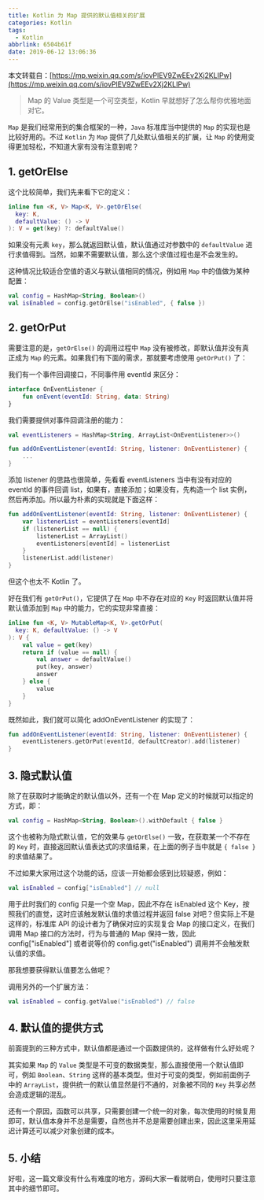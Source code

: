 ```yaml
---
title: Kotlin 为 Map 提供的默认值相关的扩展
categories: Kotlin
tags:
  - Kotlin
abbrlink: 6504b61f
date: 2019-06-12 13:06:36
---
```


本文转载自：[https://mp.weixin.qq.com/s/iovPlEV9ZwEEv2Xj2KLIPw](https://mp.weixin.qq.com/s/iovPlEV9ZwEEv2Xj2KLIPw)

> Map 的 Value 类型是一个可空类型，Kotlin 早就想好了怎么帮你优雅地面对它。

`Map` 是我们经常用到的集合框架的一种，`Java` 标准库当中提供的 `Map` 的实现也是比较好用的。不过 `Kotlin` 为 `Map` 提供了几处默认值相关的扩展，让 `Map` 的使用变得更加轻松，不知道大家有没有注意到呢？

## 1. getOrElse ##
这个比较简单，我们先来看下它的定义：
```kotlin
inline fun <K, V> Map<K, V>.getOrElse(
  key: K, 
  defaultValue: () -> V
): V = get(key) ?: defaultValue()
```

如果没有元素 `key`，那么就返回默认值，默认值通过对参数中的 `defaultValue` 进行求值得到。当然，如果不需要默认值，那么这个求值过程也是不会发生的。

这种情况比较适合空值的语义与默认值相同的情况，例如用 `Map` 中的值做为某种配置：
```kotlin
val config = HashMap<String, Boolean>()
val isEnabled = config.getOrElse("isEnabled", { false })
```

## 2. getOrPut ##
需要注意的是，`getOrElse()` 的调用过程中 `Map` 没有被修改，即默认值并没有真正成为 `Map` 的元素。如果我们有下面的需求，那就要考虑使用 `getOrPut()` 了：

我们有一个事件回调接口，不同事件用 eventId 来区分：
```kotlin
interface OnEventListener {
    fun onEvent(eventId: String, data: String)
}
```

我们需要提供对事件回调注册的能力：
```kotlin
val eventListeners = HashMap<String, ArrayList<OnEventListener>>()

fun addOnEventListener(eventId: String, listener: OnEventListener) {
    ...
}
```

添加 listener 的思路也很简单，先看看 eventListeners 当中有没有对应的 eventId 的事件回调 list，如果有，直接添加；如果没有，先构造一个 list 实例，然后再添加。所以最为朴素的实现就是下面这样：
```kotlin
fun addOnEventListener(eventId: String, listener: OnEventListener) {
    var listenerList = eventListeners[eventId]
    if (listenerList == null) {
        listenerList = ArrayList()
        eventListeners[eventId] = listenerList
    }
    listenerList.add(listener)
}
```

但这个也太不 Kotlin 了。

好在我们有 `getOrPut()`，它提供了在 `Map` 中不存在对应的 `Key` 时返回默认值并将默认值添加到 `Map` 中的能力，它的实现非常直接：
```kotlin
inline fun <K, V> MutableMap<K, V>.getOrPut(
  key: K, defaultValue: () -> V
): V {
    val value = get(key)
    return if (value == null) {
        val answer = defaultValue()
        put(key, answer)
        answer
    } else {
        value
    }
}
```

既然如此，我们就可以简化 addOnEventListener 的实现了：
```kotlin
fun addOnEventListener(eventId: String, listener: OnEventListener) {
    eventListeners.getOrPut(eventId, defaultCreator).add(listener)
}
```

## 3. 隐式默认值 ##
除了在获取时才能确定的默认值以外，还有一个在 Map 定义的时候就可以指定的方式，即：
```kotlin
val config = HashMap<String, Boolean>().withDefault { false }
```

这个也被称为隐式默认值，它的效果与 `getOrElse()` 一致，在获取某一个不存在的 `Key` 时，直接返回默认值表达式的求值结果，在上面的例子当中就是 `{ false }` 的求值结果了。

不过如果大家用过这个功能的话，应该一开始都会感到比较疑惑，例如：
```kotlin
val isEnabled = config["isEnabled"] // null
```

用于此时我们的 config 只是一个空 Map，因此不存在 isEnabled 这个 Key，按照我们的直觉，这时应该触发默认值的求值过程并返回 false 对吧？但实际上不是这样的，标准库 API 的设计者为了确保对应的实现复合 Map 的接口定义，在我们调用 Map 接口的方法时，行为与普通的 Map 保持一致，因此 config["isEnabled"] 或者说等价的 config.get("isEnabled") 调用并不会触发默认值的求值。

那我想要获得默认值要怎么做呢？

调用另外的一个扩展方法：
```kotlin
val isEnabled = config.getValue("isEnabled") // false
```

## 4. 默认值的提供方式 ##
前面提到的三种方式中，默认值都是通过一个函数提供的，这样做有什么好处呢？

其实如果 `Map` 的 `Value` 类型是不可变的数据类型，那么直接使用一个默认值即可，例如 `Boolean`、`String` 这样的基本类型。但对于可变的类型，例如前面例子中的 `ArrayList`，提供统一的默认值显然是行不通的，对象被不同的 `Key` 共享必然会造成逻辑的混乱。

还有一个原因，函数可以共享，只需要创建一个统一的对象，每次使用的时候复用即可，默认值本身并不总是需要，自然也并不总是需要创建出来，因此这里采用延迟计算还可以减少对象创建的成本。

## 5. 小结 ##
好啦，这一篇文章没有什么有难度的地方，源码大家一看就明白，使用时只要注意其中的细节即可。

